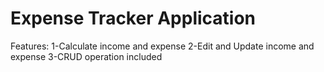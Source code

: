 # Expense Tracker Application

Features:
1-Calculate income and expense 
2-Edit and Update income and expense
3-CRUD operation included